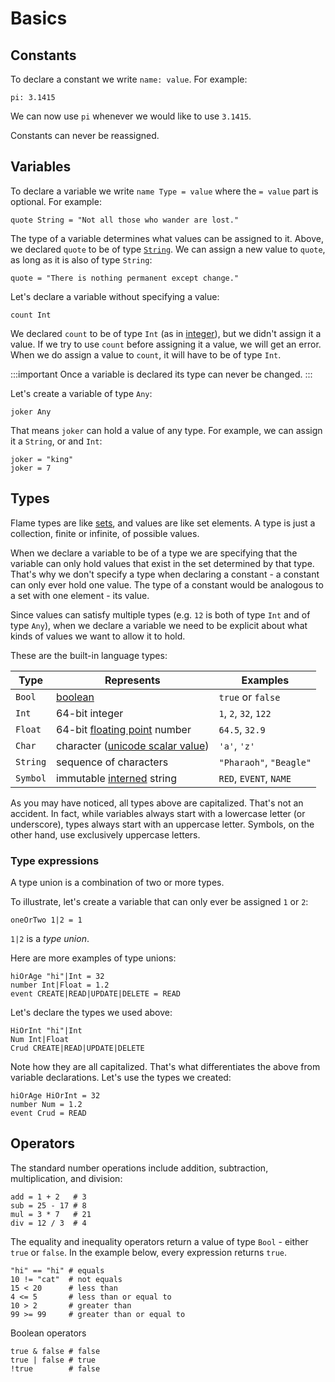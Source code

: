 # Basics

## Constants

To declare a constant we write `name: value`. For example:

```flame
pi: 3.1415
```

We can now use `pi` whenever we would like to use `3.1415`.

Constants can never be reassigned.

## Variables

To declare a variable we write `name Type = value` where the `= value` part is optional. For example:

```flame
quote String = "Not all those who wander are lost."
```

The type of a variable determines what values can be assigned to it.
Above, we declared `quote` to be of type [`String`](https://en.wikipedia.org/wiki/String_(computer_science)).
We can assign a new value to `quote`, as long as it is also of type `String`:

```flame
quote = "There is nothing permanent except change."
```

Let's declare a variable without specifying a value:

```flame
count Int
```

We declared `count` to be of type `Int` (as in [integer](https://en.wikipedia.org/wiki/Integer)), but we didn't assign it a value.
If we try to use `count` before assigning it a value, we will get an error.
When we do assign a value to `count`, it will have to be of type `Int`.

:::important
Once a variable is declared its type can never be changed.
:::

Let's create a variable of type `Any`:

```flame
joker Any
```

That means `joker` can hold a value of any type. For example, we can assign it a `String`, or and `Int`:

```flame
joker = "king"
joker = 7
```

## Types

Flame types are like [sets](https://en.wikipedia.org/wiki/Set_(mathematics)), and values are like set elements.
A type is just a collection, finite or infinite, of possible values.

When we declare a variable to be of a type we are specifying that the variable can only hold values that exist in the set determined by that type.
That's why we don't specify a type when declaring a constant - a constant can only ever hold one value.
The type of a constant would be analogous to a set with one element - its value.

Since values can satisfy multiple types (e.g. `12` is both of type `Int` and of type `Any`), when we declare a variable we need to be explicit about what kinds of values we want to allow it to hold.

These are the built-in language types:

| Type     | Represents                                                                              | Examples
| -------- | --------------------------------------------------------------------------------------- | ----------------
| `Bool`   | [boolean](https://en.wikipedia.org/wiki/Boolean_data_type)                              | `true` or `false` 
| `Int`    | 64-bit integer                                                                          | `1`, `2`, `32`, `122`
| `Float`  | 64-bit [floating point](https://en.wikipedia.org/wiki/Floating-point_arithmetic) number | `64.5`, `32.9`
| `Char`   | character ([unicode scalar value](https://www.unicode.org/glossary/#unicode_scalar_value)) | `'a'`, `'z'`
| `String` | sequence of characters                                                                  | `"Pharaoh"`, `"Beagle"`
| `Symbol` | immutable [interned](https://en.wikipedia.org/wiki/Interning_(computer_science)) string | `RED`, `EVENT`, `NAME`

As you may have noticed, all types above are capitalized.
That's not an accident.
In fact, while variables always start with a lowercase letter (or underscore), types always start with an uppercase letter.
Symbols, on the other hand, use exclusively uppercase letters.

### Type expressions

A type union is a combination of two or more types.

To illustrate, let's create a variable that can only ever be assigned `1` or `2`:

```flame
oneOrTwo 1|2 = 1
```

`1|2` is a *type union*.

Here are more examples of type unions:

```flame
hiOrAge "hi"|Int = 32
number Int|Float = 1.2
event CREATE|READ|UPDATE|DELETE = READ
```

Let's declare the types we used above:

```flame
HiOrInt "hi"|Int
Num Int|Float
Crud CREATE|READ|UPDATE|DELETE 
```

Note how they are all capitalized. That's what differentiates the above from variable declarations.
Let's use the types we created:

```flame
hiOrAge HiOrInt = 32
number Num = 1.2
event Crud = READ
```

## Operators

The standard number operations include addition, subtraction, multiplication, and division:

```flame
add = 1 + 2   # 3
sub = 25 - 17 # 8
mul = 3 * 7   # 21
div = 12 / 3  # 4
```

The equality and inequality operators return a value of type `Bool` - either `true` or `false`. In the example below, every expression returns `true`.

```flame
"hi" == "hi" # equals
10 != "cat"  # not equals
15 < 20      # less than
4 <= 5       # less than or equal to
10 > 2       # greater than
99 >= 99     # greater than or equal to
```

Boolean operators

```flame
true & false # false
true | false # true
!true        # false
```
